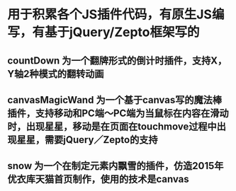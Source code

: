 # 用于积累各个JS插件代码，有原生JS编写，有基于jQuery/Zepto框架写的

## countDown 为一个翻牌形式的倒计时插件，支持X，Y轴2种模式的翻转动画

## canvasMagicWand 为一个基于canvas写的魔法棒插件，支持移动和PC端～PC端为当鼠标在内容在滑动时，出现星星，移动是在页面在touchmove过程中出现星星，需要jQuery／Zepto的支持

## snow 为一个在制定元素内飘雪的插件，仿造2015年优衣库天猫首页制作，使用的技术是canvas
